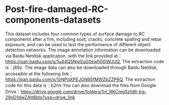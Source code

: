 # Post-fire-damaged-RC-components-datasets
This dataset includes four common types of surface damage to RC components after a fire, including soot, cracks, concrete spalling and rebar exposure, and can be used to test the performance of different object detection networks.
The image annotation information can be downloaded via Baidu Netdisk application, with the link provided at：https://pan.baidu.com/s/1u44Q5NjeSuG0swh00iWJUQ, The extraction code is：j89z. 
The image data can also be downloaded through Baidu Netdisk, accessible at the following link：https://pan.baidu.com/s/1zNPqXPEJGN65fMWZbZZP6Q, The extraction code for this data is：b2nn 
You can also download the files from Google Drive：https://drive.google.com/drive/folders/1nl_RKCmgSzfd6-bg-29nD1dwZAIt8bto?usp=drive_link 
